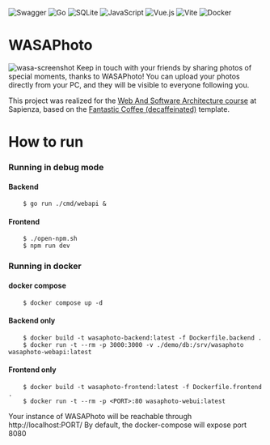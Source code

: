 ![Swagger](https://img.shields.io/badge/-Swagger-%23Clojure?style=for-the-badge&logo=swagger&logoColor=white) ![Go](https://img.shields.io/badge/go-%2300ADD8.svg?style=for-the-badge&logo=go&logoColor=white) ![SQLite](https://img.shields.io/badge/sqlite-%2307405e.svg?style=for-the-badge&logo=sqlite&logoColor=white) ![JavaScript](https://img.shields.io/badge/javascript-%23323330.svg?style=for-the-badge&logo=javascript&logoColor=%23F7DF1E) ![Vue.js](https://img.shields.io/badge/vuejs-%2335495e.svg?style=for-the-badge&logo=vuedotjs&logoColor=%234FC08D) ![Vite](https://img.shields.io/badge/vite-%23646CFF.svg?style=for-the-badge&logo=vite&logoColor=white) ![Docker](https://img.shields.io/badge/docker-%230db7ed.svg?style=for-the-badge&logo=docker&logoColor=white)
# WASAPhoto
![wasa-screenshot](https://github.com/user-attachments/assets/f2860f88-6ccc-47b3-bc59-328d06eb585c)
Keep in touch with your friends by sharing photos of special moments, thanks to WASAPhoto! You can
upload your photos directly from your PC, and they will be visible to everyone following you.

This project was realized for the [Web And Software Architecture course](http://gamificationlab.uniroma1.it/en/wasa/) at Sapienza, based on the [Fantastic Coffee (decaffeinated)](https://github.com/sapienzaapps/fantastic-coffee-decaffeinated)
 template.
# How to run
### Running in debug mode
#### Backend
```shell
    $ go run ./cmd/webapi &
```
#### Frontend
```shell
    $ ./open-npm.sh
    $ npm run dev
```
### Running in docker
#### docker compose
```shell
    $ docker compose up -d
```
#### Backend only
```shell
    $ docker build -t wasaphoto-backend:latest -f Dockerfile.backend .
    $ docker run -t --rm -p 3000:3000 -v ./demo/db:/srv/wasaphoto wasaphoto-webapi:latest
```
#### Frontend only
```shell
    $ docker build -t wasaphoto-frontend:latest -f Dockerfile.frontend .
    $ docker run -t --rm -p <PORT>:80 wasaphoto-webui:latest
```
Your instance of WASAPhoto will be reachable through http://localhost:PORT/
By default, the docker-compose will expose port 8080

